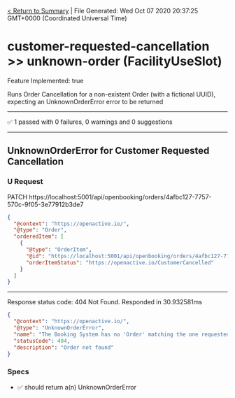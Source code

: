 [< Return to Summary](summary.md) | File Generated: Wed Oct 07 2020 20:37:25 GMT+0000 (Coordinated Universal Time)

# customer-requested-cancellation >> unknown-order (FacilityUseSlot)

Feature Implemented: true

Runs Order Cancellation for a non-existent Order (with a fictional UUID), expecting an UnknownOrderError error to be returned

---

✅ 1 passed with 0 failures, 0 warnings and 0 suggestions 

---


## UnknownOrderError for Customer Requested Cancellation

### U Request
PATCH https://localhost:5001/api/openbooking/orders/4afbc127-7757-570c-9f05-3e77912b3de7
```json
{
  "@context": "https://openactive.io/",
  "@type": "Order",
  "orderedItem": [
    {
      "@type": "OrderItem",
      "@id": "https://localhost:5001/api/openbooking/orders/4afbc127-7757-570c-9f05-3e77912b3de7#/orderedItems/1",
      "orderItemStatus": "https://openactive.io/CustomerCancelled"
    }
  ]
}
```

---

Response status code: 404 Not Found. Responded in 30.932581ms
```json
{
  "@context": "https://openactive.io/",
  "@type": "UnknownOrderError",
  "name": "The Booking System has no 'Order' matching the one requested.",
  "statusCode": 404,
  "description": "Order not found"
}
```
### Specs
* ✅ should return a(n) UnknownOrderError


